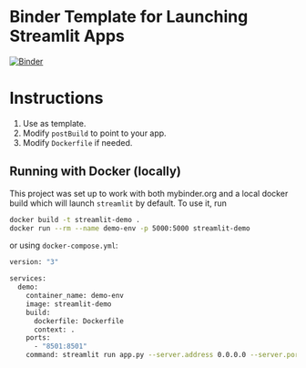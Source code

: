 # Binder Template for Launching Streamlit Apps

[![Binder](https://mybinder.org/badge_logo.svg)](https://mybinder.org/v2/gh/ml-starter-packs/binder-streamlit/main?urlpath=app/)

# Instructions
1. Use as template.
1. Modify `postBuild` to point to your app.
1. Modify `Dockerfile` if needed.



## Running with Docker (locally)
This project was set up to work with both mybinder.org and a local docker build which will launch `streamlit` by default.
To use it, run

```bash
docker build -t streamlit-demo .
docker run --rm --name demo-env -p 5000:5000 streamlit-demo
```

or using `docker-compose.yml`:
```bash
version: "3"

services:
  demo:
    container_name: demo-env
    image: streamlit-demo
    build:
      dockerfile: Dockerfile
      context: .
    ports:
      - "8501:8501"
    command: streamlit run app.py --server.address 0.0.0.0 --server.port 8501 --server.enableCORS False --server.enableXsrfProtection False
 ```
